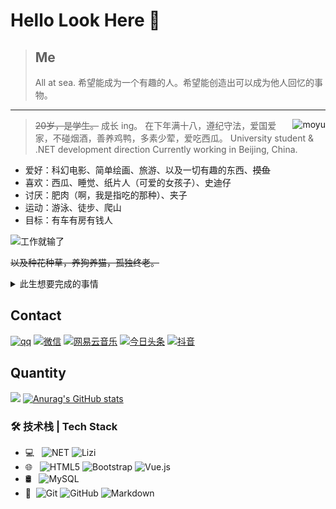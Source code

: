 # Hello Look Here 👋

> ## Me
>
> All at sea.
> 希望能成为一个有趣的人。希望能创造出可以成为他人回忆的事物。

---

<img align="right" alt="moyu" src="https://api.vvhan.com/api/moyu" />



> ~~20岁，是学生。~~ 成长 ing。
> 在下年满十八，遵纪守法，爱国爱家，不碰烟酒，善养鸡鸭，多素少荤，爱吃西瓜。
> University student & .NET development direction
> Currently working in Beijing, China.

- 爱好：科幻电影、简单绘画、旅游、以及一切有趣的东西、~~摸鱼~~
- 喜欢：西瓜、睡觉、纸片人（可爱的女孩子）、史迪仔
- 讨厌：肥肉（啊，我是指吃的那种）、夹子
- 运动：游泳、徒步、爬山
- 目标：有车有房有钱人

![工作就输了](https://cdn.jsdelivr.net/gh/YunYouJun/cdn/img/meme/no-work.jpg)

~~以及种花种草，养狗养猫，孤独终老。~~

<details>
<summary>此生想要完成的事情</summary>


- [ ] 带喜欢的女孩子各地旅游

- [ ] 在乡村老家有一栋按照自己想法建造的房子

- [ ] 成为一个自己不讨厌的、有趣的人

- [x] 买一辆车

- [ ] 全部各地旅游（进行中）
  </details>

## Contact
[![qq](https://cdn.jsdelivr.net/gh/Liziwangli/MyblogImage/image/LiziGitIcon/qq.svg)](https://baidu.com)
[![微信](https://cdn.jsdelivr.net/gh/Liziwangli/MyblogImage/image/LiziGitIcon/微信.svg)](https://cdn.jsdelivr.net/gh/Liziwangli/MyblogImage/weixin.png)
[![网易云音乐](https://cdn.jsdelivr.net/gh/Liziwangli/MyblogImage/image/LiziGitIcon/网易云音乐-01.svg)](https://baicu.com)
[![今日头条](https://cdn.jsdelivr.net/gh/Liziwangli/MyblogImage/image/LiziGitIcon/头条样式.svg)](https://baicu.com)
[![抖音](https://cdn.jsdelivr.net/gh/Liziwangli/MyblogImage/image/LiziGitIcon/抖音.svg)](https://baicu.com)

## Quantity
![](https://visitor-badge.glitch.me/badge?page_id=Liziwangli)
[![Anurag's GitHub stats](https://github-readme-stats.vercel.app/api?username=Liziwangli&show_icons=true&theme=cobalt)](https://github.com/anuraghazra/github-readme-stats)

### 🛠 技术栈 | Tech Stack
- 💻 &#160; ![NET](https://cdn.jsdelivr.net/gh/Liziwangli/MyblogImage/image/LiziGitIcon/net.png)
  ![Lizi](https://img.shields.io/badge/Blog-Https%3A%2F%2FLizi--nb.cn-orange)
- 🌐 &#160; ![HTML5](https://img.shields.io/badge/-HTML5-333333?style=flat&logo=HTML5)
  ![Bootstrap](https://img.shields.io/badge/-Bootstrap-333333?style=flat&logo=bootstrap&logoColor=563D7C)
  ![Vue.js](https://img.shields.io/badge/-VueJS-333333?style=flat&logo=Vue.js)
- 🛢 &#160; ![MySQL](https://img.shields.io/badge/-MySQL-333333?style=flat&logo=mysql)
- 🔧 &#160;![Git](https://img.shields.io/badge/-Git-333333?style=flat&logo=git)
  ![GitHub](https://img.shields.io/badge/-GitHub-333333?style=flat&logo=github)
  ![Markdown](https://img.shields.io/badge/-Markdown-333333?style=flat&logo=markdown)

